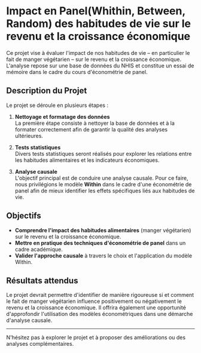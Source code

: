 # Impact en Panel(Whithin, Between, Random)  des habitudes de vie sur le revenu et la croissance économique

Ce projet vise à évaluer l'impact de nos habitudes de vie – en particulier le fait de manger végétarien – sur le revenu et la croissance économique. L'analyse repose sur une base de données du NHIS et constitue un essai de mémoire dans le cadre du cours d'économétrie de panel.

## Description du Projet

Le projet se déroule en plusieurs étapes :

1. **Nettoyage et formatage des données**  
   La première étape consiste à nettoyer la base de données et à la formater correctement afin de garantir la qualité des analyses ultérieures.

2. **Tests statistiques**  
   Divers tests statistiques seront réalisés pour explorer les relations entre les habitudes alimentaires et les indicateurs économiques.

3. **Analyse causale**  
   L'objectif principal est de conduire une analyse causale. Pour ce faire, nous privilégions le modèle **Within** dans le cadre d'une économétrie de panel afin de mieux identifier les effets spécifiques liés aux habitudes de vie.

## Objectifs

- **Comprendre l'impact des habitudes alimentaires** (manger végétarien) sur le revenu et la croissance économique.
- **Mettre en pratique des techniques d'économétrie de panel** dans un cadre académique.
- **Valider l'approche causale** à travers le choix et l'application du modèle Within.

## Résultats attendus

Le projet devrait permettre d'identifier de manière rigoureuse si et comment le fait de manger végétarien influence positivement ou négativement le revenu et la croissance économique. Il offrira également une opportunité d'approfondir l'utilisation des modèles économétriques dans une démarche d'analyse causale.

---

N'hésitez pas à explorer le projet et à proposer des améliorations ou des analyses complémentaires.
